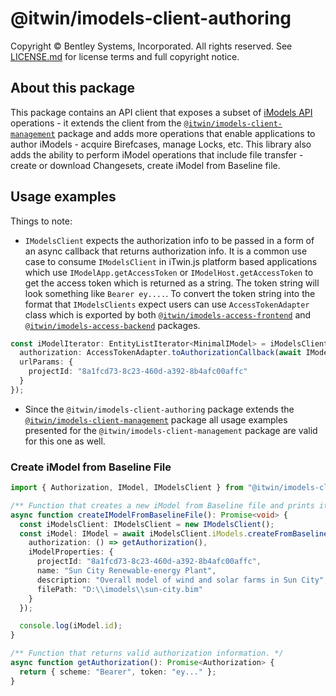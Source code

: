 # @itwin/imodels-client-authoring

Copyright © Bentley Systems, Incorporated. All rights reserved. See [LICENSE.md](./LICENSE.md) for license terms and full copyright notice.

## About this package

This package contains an API client that exposes a subset of [iModels API](https://developer.bentley.com/apis/imodels/) operations - it extends the client from the [`@itwin/imodels-client-management`](../imodels-client-management/README.md) package and adds more operations that enable applications to author iModels - acquire Birefcases, manage Locks, etc. This library also adds the ability to perform iModel operations that include file transfer - create or download Changesets, create iModel from Baseline file.

## Usage examples

Things to note:
- `IModelsClient` expects the authorization info to be passed in a form of an async callback that returns authorization info. It is a common use case to consume `IModelsClient` in iTwin.js platform based applications which use `IModelApp.getAccessToken` or `IModelHost.getAccessToken` to get the access token which is returned as a string. The token string will look something like `Bearer ey....`. To convert the token string into the format that `IModelsClients` expect users can use `AccessTokenAdapter` class which is exported by both [`@itwin/imodels-access-frontend`](../../itwin-platform-access/imodels-access-frontend/src/interface-adapters/AccessTokenAdapter.ts) and [`@itwin/imodels-access-backend`](../../itwin-platform-access/imodels-access-backend/src/interface-adapters/AccessTokenAdapter.ts) packages.
```typescript
const iModelIterator: EntityListIterator<MinimalIModel> = iModelsClient.iModels.getMinimalList({
  authorization: AccessTokenAdapter.toAuthorizationCallback(await IModelApp.getAccessToken()),
  urlParams: {
    projectId: "8a1fcd73-8c23-460d-a392-8b4afc00affc"
  }
});
```
- Since the `@itwin/imodels-client-authoring` package extends the [`@itwin/imodels-client-management`](../imodels-client-management/README.md) package all usage examples presented for the `@itwin/imodels-client-management` package are valid for this one as well.

### Create iModel from Baseline File
```typescript
import { Authorization, IModel, IModelsClient } from "@itwin/imodels-client-authoring";

/** Function that creates a new iModel from Baseline file and prints its id to the console. */
async function createIModelFromBaselineFile(): Promise<void> {
  const iModelsClient: IModelsClient = new IModelsClient();
  const iModel: IModel = await iModelsClient.iModels.createFromBaseline({
    authorization: () => getAuthorization(),
    iModelProperties: {
      projectId: "8a1fcd73-8c23-460d-a392-8b4afc00affc",
      name: "Sun City Renewable-energy Plant",
      description: "Overall model of wind and solar farms in Sun City",
      filePath: "D:\\imodels\\sun-city.bim"
    }
  });

  console.log(iModel.id);
}

/** Function that returns valid authorization information. */
async function getAuthorization(): Promise<Authorization> {
  return { scheme: "Bearer", token: "ey..." };
}
```
